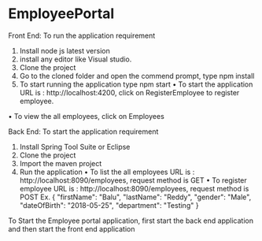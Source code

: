 # EmployeePortal

Front End:
 	To run the application requirement
 1) Install node js latest version
 2) install any editor like Visual studio.
 3) Clone the project 
 4) Go to the cloned folder and open the commend prompt, type npm install
5) To start running the application type npm start
•	To start the application URL is : http://localhost:4200, click on RegisterEmployee to register employee.
 
•	To view the all employees, click on Employees 
 

Back End:
	To start the application requirement 
1)	Install Spring Tool Suite or Eclipse 
2)	Clone the project
3)	Import the maven project 
4)	Run the application 
•	To list the all employees URL is : http://localhost:8090/employees, request method is GET
•	To register employee URL is :  http://localhost:8090/employees, request method is POST
Ex.
{
        "firstName": "Balu",
        "lastName": "Reddy",
        "gender": "Male",
        "dateOfBirth": "2018-05-25",
        "department": "Testing"
}


To Start the Employee portal application, first start the back end application and then start the front end application 
 

